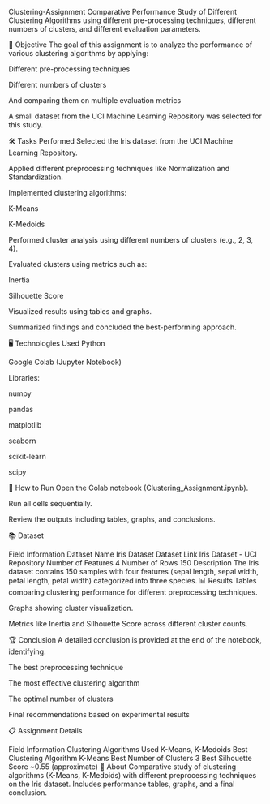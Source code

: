 Clustering-Assignment
Comparative Performance Study of Different Clustering Algorithms
using different pre-processing techniques, different numbers of clusters, and different evaluation parameters.

📌 Objective
The goal of this assignment is to analyze the performance of various clustering algorithms by applying:

Different pre-processing techniques

Different numbers of clusters

And comparing them on multiple evaluation metrics

A small dataset from the UCI Machine Learning Repository was selected for this study.

🛠️ Tasks Performed
Selected the Iris dataset from the UCI Machine Learning Repository.

Applied different preprocessing techniques like Normalization and Standardization.

Implemented clustering algorithms:

K-Means

K-Medoids

Performed cluster analysis using different numbers of clusters (e.g., 2, 3, 4).

Evaluated clusters using metrics such as:

Inertia

Silhouette Score

Visualized results using tables and graphs.

Summarized findings and concluded the best-performing approach.

🖥️ Technologies Used
Python

Google Colab (Jupyter Notebook)

Libraries:

numpy

pandas

matplotlib

seaborn

scikit-learn

scipy

🚀 How to Run
Open the Colab notebook (Clustering_Assignment.ipynb).

Run all cells sequentially.

Review the outputs including tables, graphs, and conclusions.

📚 Dataset

Field	Information
Dataset Name	Iris Dataset
Dataset Link	Iris Dataset - UCI Repository
Number of Features	4
Number of Rows	150
Description	The Iris dataset contains 150 samples with four features (sepal length, sepal width, petal length, petal width) categorized into three species.
📊 Results
Tables comparing clustering performance for different preprocessing techniques.

Graphs showing cluster visualization.

Metrics like Inertia and Silhouette Score across different cluster counts.

🏆 Conclusion
A detailed conclusion is provided at the end of the notebook, identifying:

The best preprocessing technique

The most effective clustering algorithm

The optimal number of clusters

Final recommendations based on experimental results

📋 Assignment Details

Field	Information
Clustering Algorithms Used	K-Means, K-Medoids
Best Clustering Algorithm	K-Means
Best Number of Clusters	3
Best Silhouette Score	~0.55 (approximate)
📖 About
Comparative study of clustering algorithms (K-Means, K-Medoids) with different preprocessing techniques on the Iris dataset.
Includes performance tables, graphs, and a final conclusion.

